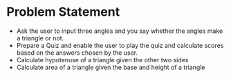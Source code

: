 # Problem Statement
* Ask the user to input three angles and you say whether the angles make a triangle or not.
* Prepare a Quiz and enable the user to play the quiz and calculate scores based on the    answers chosen by the user.
* Calculate hypotenuse of a triangle given the other two sides
* Calculate area of a triangle given the base and height of a triangle
